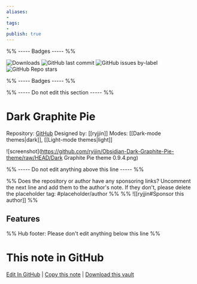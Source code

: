 ```yaml
---
aliases:
- 
tags: 
- 
publish: true
---
```


%% ----- Badges ----- %%

![Downloads](https://img.shields.io/badge/downloads-11310-573E7A?style=for-the-badge&logo=)
![GitHub last commit](https://img.shields.io/github/last-commit/ryjjin/Obsidian-Dark-Graphite-Pie-theme?color=573E7A&label=last%20update&logo=github&style=for-the-badge)
![GitHub issues by-label](https://img.shields.io/github/issues/ryjjin/Obsidian-Dark-Graphite-Pie-theme/help%20wanted?color=573E7A&logo=github&style=for-the-badge) 
![GitHub Repo stars](https://img.shields.io/github/stars/ryjjin/Obsidian-Dark-Graphite-Pie-theme?color=573E7A&logo=github&style=for-the-badge)

%% ----- Badges ----- %%

%% ----- Do not edit this section ----- %%

# Dark Graphite Pie

Repository: [GitHub](https://github.com/ryjjin/Obsidian-Dark-Graphite-Pie-theme)
Designed by: [[ryjjin]]
Modes: [[Dark-mode themes|dark]], [[Light-mode themes|light]]



![screenshot](https://github.com/ryjjin/Obsidian-Dark-Graphite-Pie-theme/raw/HEAD/Dark Graphite Pie theme 0.9.4.png)

%% ----- Do not edit anything above this line ----- %% 

%% Does the repository or author have any sponsoring links? Uncomment the next line and add them to the author's note. If they don't, please delete the placeholder tag: #placeholder/author %%
%% ![[ryjjin#Sponsor this author]] %%


## Features



%% Hub footer: Please don't edit anything below this line %%

# This note in GitHub

<span class="git-footer">[Edit In GitHub](https://github.dev/obsidian-community/obsidian-hub/blob/main/02%20-%20Community%20Expansions/02.05%20All%20Community%20Expansions/Themes/Dark%20Graphite%20Pie.md "git-hub-edit-note") | [Copy this note](https://raw.githubusercontent.com/obsidian-community/obsidian-hub/main/02%20-%20Community%20Expansions/02.05%20All%20Community%20Expansions/Themes/Dark%20Graphite%20Pie.md "git-hub-copy-note") | [Download this vault](https://github.com/obsidian-community/obsidian-hub/archive/refs/heads/main.zip "git-hub-download-vault") </span>
